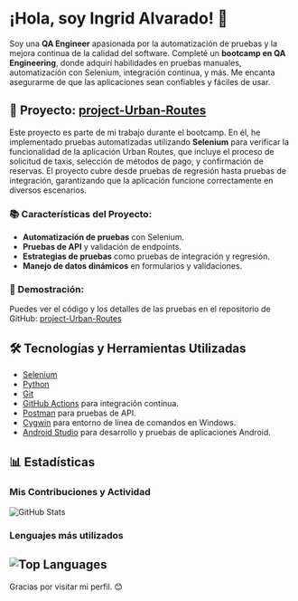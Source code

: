 # ¡Hola, soy Ingrid Alvarado! 👋

Soy una **QA Engineer** apasionada por la automatización de pruebas y la mejora continua de la calidad del software. Completé un **bootcamp en QA Engineering**, donde adquirí habilidades en pruebas manuales, automatización con Selenium, integración continua, y más. Me encanta asegurarme de que las aplicaciones sean confiables y fáciles de usar.

## 🚀 Proyecto: [project-Urban-Routes](https://github.com/ITAP94/project-Urban-Routes)

Este proyecto es parte de mi trabajo durante el bootcamp. En él, he implementado pruebas automatizadas utilizando **Selenium** para verificar la funcionalidad de la aplicación Urban Routes, que incluye el proceso de solicitud de taxis, selección de métodos de pago, y confirmación de reservas. El proyecto cubre desde pruebas de regresión hasta pruebas de integración, garantizando que la aplicación funcione correctamente en diversos escenarios.

### 📚 Características del Proyecto:
- **Automatización de pruebas** con Selenium.
- **Pruebas de API** y validación de endpoints.
- **Estrategias de pruebas** como pruebas de integración y regresión.
- **Manejo de datos dinámicos** en formularios y validaciones.

### 🌟 Demostración:

Puedes ver el código y los detalles de las pruebas en el repositorio de GitHub: [project-Urban-Routes](https://github.com/ITAP94/project-Urban-Routes)

## 🛠️ Tecnologías y Herramientas Utilizadas

- [Selenium](https://www.selenium.dev/)
- [Python](https://www.python.org/)
- [Git](https://git-scm.com/)
- [GitHub Actions](https://github.com/features/actions) para integración continua.
- [Postman](https://www.postman.com/) para pruebas de API.
- [Cygwin](https://www.cygwin.com/) para entorno de línea de comandos en Windows.
- [Android Studio](https://developer.android.com/studio) para desarrollo y pruebas de aplicaciones Android.
  
## 📊 Estadísticas

### Mis Contribuciones y Actividad
![GitHub Stats](https://github-readme-stats.vercel.app/api?username=ITAP94&show_icons=true&theme=dark)

### Lenguajes más utilizados
![Top Languages](https://github-readme-stats.vercel.app/api/top-langs/?username=ITAP94&layout=compact&theme=dark)
---

Gracias por visitar mi perfil. 😊

